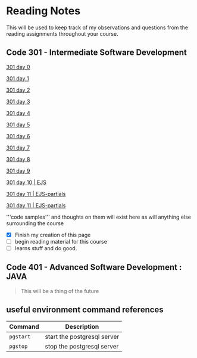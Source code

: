 # Reading Notes

This will be used to keep track of my observations and questions from the reading assignments throughout your course.

## Code 301 - Intermediate Software Development

[301 day 0](301-0.md)

[301 day 1](301-1.md)

[301 day 2](301-2.md)

[301 day 3](301-3.md)

[301 day 4](301-04.md)

[301 day 5](301-05.md)

[301 day 6](301-06.md)

[301 day 7](301-08.md)

[301 day 8](refactoring.md)

[301 day 9](js-callstack.md)

[301 day 10 | EJS](ejs.md)

[301 day 11 | EJS-partials](ejs-partials.md)

[301 day 11 | EJS-partials](form-data.md)

'''code samples''' and thoughts on them will exist here as will anything else surrounding  the course

- [x] Finish my creation of this page
- [ ] begin reading material for this course
- [ ] learns stuff and do good.

## Code 401 - Advanced Software Development : JAVA

> This will be a thing of the future

## useful environment command references

| Command | Description |
| --- | --- |
| `pgstart` | start the postgresql server |
| `pgstop` | stop the postgresql server |

